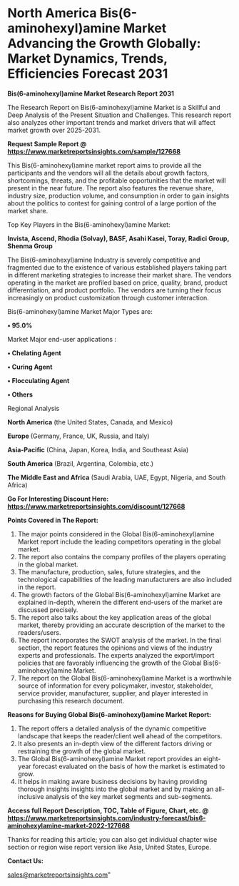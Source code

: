   # North America Bis(6-aminohexyl)amine Market Advancing the Growth Globally: Market Dynamics, Trends, Efficiencies Forecast 2031

<strong>Bis(6-aminohexyl)amine Market Research Report 2031</strong>

The Research Report on Bis(6-aminohexyl)amine Market is a Skillful and Deep Analysis of the Present Situation and Challenges. This research report also analyzes other important trends and market drivers that will affect market growth over 2025-2031.

<strong>Request Sample Report @ <a href=https://www.marketreportsinsights.com/sample/127668>https://www.marketreportsinsights.com/sample/127668</a></strong>

This Bis(6-aminohexyl)amine market report aims to provide all the participants and the vendors will all the details about growth factors, shortcomings, threats, and the profitable opportunities that the market will present in the near future. The report also features the revenue share, industry size, production volume, and consumption in order to gain insights about the politics to contest for gaining control of a large portion of the market share.

Top Key Players in the Bis(6-aminohexyl)amine Market:

<strong>Invista, Ascend, Rhodia (Solvay), BASF, Asahi Kasei, Toray, Radici Group, Shenma Group</strong>

The Bis(6-aminohexyl)amine Industry is severely competitive and fragmented due to the existence of various established players taking part in different marketing strategies to increase their market share. The vendors operating in the market are profiled based on price, quality, brand, product differentiation, and product portfolio. The vendors are turning their focus increasingly on product customization through customer interaction.

Bis(6-aminohexyl)amine Market Major Types are:

<strong>• 95.0%</strong>

Market Major end-user applications :

<strong>• Chelating Agent

• Curing Agent

• Flocculating Agent

• Others</strong>

Regional Analysis

</u><strong><b>North America</b></strong> (the United States, Canada, and Mexico)

<strong><b>Europe </b></strong>(Germany, France, UK, Russia, and Italy)

<strong><b>Asia-Pacific</b></strong> (China, Japan, Korea, India, and Southeast Asia)

<strong><b>South America</b></strong> (Brazil, Argentina, Colombia, etc.)

<strong><b>The Middle East and Africa</b></strong> (Saudi Arabia, UAE, Egypt, Nigeria, and South Africa)

<strong>Go For Interesting Discount Here: <a href=https://www.marketreportsinsights.com/discount/127668>https://www.marketreportsinsights.com/discount/127668</a></strong>

<strong>Points Covered in The Report:</strong>
<ol>
  <li>The major points considered in the Global Bis(6-aminohexyl)amine Market report include the leading competitors operating in the global market.</li>
  <li>The report also contains the company profiles of the players operating in the global market.</li>
  <li>The manufacture, production, sales, future strategies, and the technological capabilities of the leading manufacturers are also included in the report.</li>
  <li>The growth factors of the Global Bis(6-aminohexyl)amine Market are explained in-depth, wherein the different end-users of the market are discussed precisely.</li>
  <li>The report also talks about the key application areas of the global market, thereby providing an accurate description of the market to the readers/users.</li>
  <li>The report incorporates the SWOT analysis of the market. In the final section, the report features the opinions and views of the industry experts and professionals. The experts analyzed the export/import policies that are favorably influencing the growth of the Global Bis(6-aminohexyl)amine Market.</li>
  <li>The report on the Global Bis(6-aminohexyl)amine Market is a worthwhile source of information for every policymaker, investor, stakeholder, service provider, manufacturer, supplier, and player interested in purchasing this research document.</li>
</ol>
<strong>Reasons for Buying Global Bis(6-aminohexyl)amine Market Report:</strong>

<ol>
  <li>The report offers a detailed analysis of the dynamic competitive landscape that keeps the reader/client well ahead of the competitors.</li>
  <li>It also presents an in-depth view of the different factors driving or restraining the growth of the global market.</li>
  <li>The Global Bis(6-aminohexyl)amine Market report provides an eight-year forecast evaluated on the basis of how the market is estimated to grow.</li>
  <li>It helps in making aware business decisions by having providing thorough insights insights into the global market and by making an all-inclusive analysis of the key market segments and sub-segments.</li>
</ol>
<strong>Access full Report Description, TOC, Table of Figure, Chart, etc. @ <a href=https://www.marketreportsinsights.com/industry-forecast/bis6-aminohexylamine-market-2022-127668>https://www.marketreportsinsights.com/industry-forecast/bis6-aminohexylamine-market-2022-127668</a></strong>


Thanks for reading this article; you can also get individual chapter wise section or region wise report version like Asia, United States, Europe.

<strong>Contact Us:</strong>

sales@marketreportsinsights.com"

